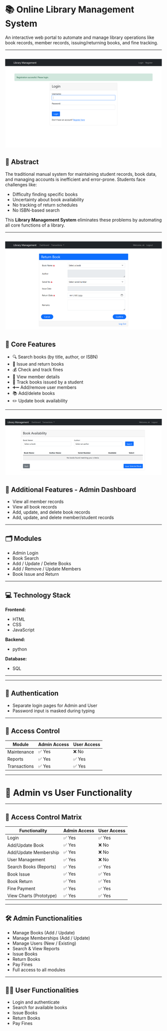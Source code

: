 # 📚 Online Library Management System

An interactive web portal to automate and manage library operations like book records, member records, issuing/returning books, and fine tracking.

---
![image alt](https://github.com/AI-BLUE-BOOK/acxiom3/blob/main/1.png?raw=true)
---
## 📖 Abstract

The traditional manual system for maintaining student records, book data, and managing accounts is inefficient and error-prone. Students face challenges like:

- Difficulty finding specific books  
- Uncertainty about book availability  
- No tracking of return schedules  
- No ISBN-based search

This **Library Management System** eliminates these problems by automating all core functions of a library.

---
![image alt](https://github.com/AI-BLUE-BOOK/acxiom3/blob/main/3.png?raw=true)
---
## 📌 Core Features

- 🔍 Search books (by title, author, or ISBN)
- 📕 Issue and return books
- 💰 Check and track fines
- 🧾 View member details
- 📘 Track books issued by a student
- ➕➖ Add/remove user members
- 📚 Add/delete books
- ✏️ Update book availability

---
![image alt](https://github.com/AI-BLUE-BOOK/acxiom3/blob/main/4.png?raw=true)
---
## 🧩 Additional Features - Admin Dashboard

- View all member records  
- View all book records  
- Add, update, and delete book records  
- Add, update, and delete member/student records  

---

## 🗂️ Modules

- Admin Login  
- Book Search  
- Add / Update / Delete Books  
- Add / Remove / Update Members  
- Book Issue and Return  

---

## 💻 Technology Stack

**Frontend:**  
- HTML  
- CSS  
- JavaScript  

**Backend:**  
- python 

**Database:**  
- SQL  

---

---
## 🔐 Authentication

- Separate login pages for Admin and User  
- Password input is masked during typing

---

## 👥 Access Control

| Module       | Admin Access | User Access |
|--------------|--------------|-------------|
| Maintenance  | ✅ Yes       | ❌ No       |
| Reports      | ✅ Yes       | ✅ Yes      |
| Transactions | ✅ Yes       | ✅ Yes      |

---
# 👥 Admin vs User Functionality

---

## 🔐 Access Control Matrix

| Functionality             | Admin Access | User Access |
|---------------------------|--------------|-------------|
| Login                     | ✅ Yes       | ✅ Yes      |
| Add/Update Book           | ✅ Yes       | ❌ No       |
| Add/Update Membership     | ✅ Yes       | ❌ No       |
| User Management           | ✅ Yes       | ❌ No       |
| Search Books (Reports)    | ✅ Yes       | ✅ Yes      |
| Book Issue                | ✅ Yes       | ✅ Yes      |
| Book Return               | ✅ Yes       | ✅ Yes      |
| Fine Payment              | ✅ Yes       | ✅ Yes      |
| View Charts (Prototype)   | ✅ Yes       | ✅ Yes      |

---

## 🛠️ Admin Functionalities

- Manage Books (Add / Update)
- Manage Memberships (Add / Update)
- Manage Users (New / Existing)
- Search & View Reports
- Issue Books
- Return Books
- Pay Fines
- Full access to all modules

---

## 🙋‍♂️ User Functionalities

- Login and authenticate
- Search for available books
- Issue Books
- Return Books
- Pay Fines



